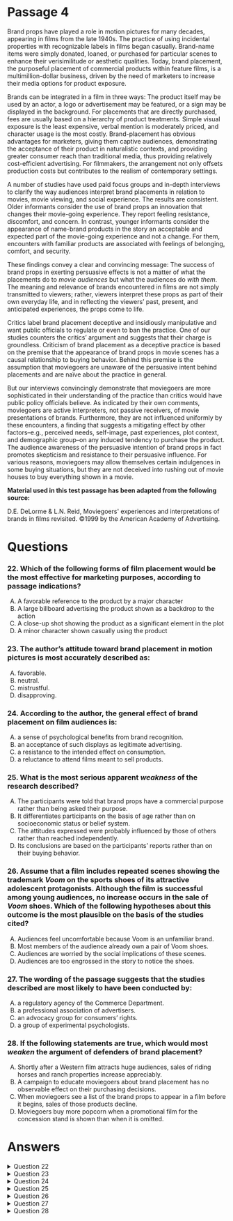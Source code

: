 # Passage 4
Brand props have played a role in motion pictures for many decades, appearing in films from the late 1940s. The practice of using incidental properties with recognizable labels in films began casually. Brand-name items were simply donated, loaned, or purchased for particular scenes to enhance their verisimilitude or aesthetic qualities. Today, brand placement, the purposeful placement of commercial products within feature films, is a multimillion-dollar business, driven by the need of marketers to increase their media options for product exposure.

Brands can be integrated in a film in three ways: The product itself may be used by an actor, a logo or advertisement may be featured, or a sign may be displayed in the background. For placements that are directly purchased, fees are usually based on a hierarchy of product treatments. Simple visual exposure is the least expensive, verbal mention is moderately priced, and character usage is the most costly. Brand-placement has obvious advantages for marketers, giving them captive audiences, demonstrating the acceptance of their product in naturalistic contexts, and providing greater consumer reach than traditional media, thus providing relatively cost-efficient advertising. For filmmakers, the arrangement not only offsets production costs but contributes to the realism of contemporary settings.

A number of studies have used paid focus groups and in-depth interviews to clarify the way audiences interpret brand placements in relation to movies, movie viewing, and social experience. The results are consistent. Older informants consider the use of brand props an innovation that changes their movie-going experience. They report feeling resistance, discomfort, and concern. In contrast, younger informants consider the appearance of name-brand products in the story an acceptable and expected part of the movie-going experience and not a change. For them, encounters with familiar products are associated with feelings of belonging, comfort, and security.

These findings convey a clear and convincing message: The success of brand props in exerting persuasive effects is not a matter of what the placements do to <i>movie audiences</i> but what the audiences do <i>with them</i>. The meaning and relevance of brands encountered in films are not simply transmitted to viewers; rather, viewers interpret these props as part of their own everyday life, and in reflecting the viewers’ past, present, and anticipated experiences, the props come to life.

Critics label brand placement deceptive and insidiously manipulative and want public officials to regulate or even to ban the practice. One of our studies counters the critics’ argument and suggests that their charge is groundless. Criticism of brand placement as a deceptive practice is based on the premise that the appearance of brand props in movie scenes has a causal relationship to buying behavior. Behind this premise is the assumption that moviegoers are unaware of the persuasive intent behind placements and are naïve about the practice in general.

But our interviews convincingly demonstrate that moviegoers are more sophisticated in their understanding of the practice than critics would have public policy officials believe. As indicated by their own comments, moviegoers are active interpreters, not passive receivers, of movie presentations of brands. Furthermore, they are not influenced uniformly by these encounters, a finding that suggests a mitigating effect by other factors–e.g., perceived needs, self-image, past experiences, plot context, and demographic group–on any induced tendency to purchase the product. The audience awareness of the persuasive intention of brand props in fact promotes skepticism and resistance to their persuasive influence. For various reasons, moviegoers may allow themselves certain indulgences in some buying situations, but they are not deceived into rushing out of movie houses to buy everything shown in a movie.

**Material used in this test passage has been adapted from the following source:**

D.E. DeLorme & L.N. Reid, Moviegoers' experiences and interpretations of brands in films revisited. ©1999 by the American Academy of Advertising.

# Questions
### 22. Which of the following forms of film placement would be the most effective for marketing purposes, according to passage indications?
<ol type="A">
  <li>A favorable reference to the product by a major character</li>
  <li>A large billboard advertising the product shown as a backdrop to the action</li>
  <li>A close-up shot showing the product as a significant element in the plot</li>
  <li>A minor character shown casually using the product</li>
</ol>

### 23. The author’s attitude toward brand placement in motion pictures is most accurately described as:
<ol type="A">
  <li>favorable.</li>
  <li>neutral.</li>
  <li>mistrustful.</li>
  <li>disapproving.</li>
</ol>

### 24. According to the author, the general effect of brand placement on film audiences is:
<ol type="A">
  <li>a sense of psychological benefits from brand recognition.</li>
  <li>an acceptance of such displays as legitimate advertising.</li>
  <li>a resistance to the intended effect on consumption.</li>
  <li>a reluctance to attend films meant to sell products.</li>
</ol>

### 25. What is the most serious apparent *weakness* of the research described?
<ol type="A">
  <li>The participants were told that brand props have a commercial purpose rather than being asked their purpose.</li>
  <li>It differentiates participants on the basis of age rather than on socioeconomic status or belief system.</li>
  <li>The attitudes expressed were probably influenced by those of others rather than reached independently.</li>
  <li>Its conclusions are based on the participants’ reports rather than on their buying behavior.</li>
</ol>

### 26. Assume that a film includes repeated scenes showing the trademark *Voom* on the sports shoes of its attractive adolescent protagonists. Although the film is successful among young audiences, no increase occurs in the sale of *Voom* shoes. Which of the following hypotheses about this outcome is the most plausible on the basis of the studies cited?
<ol type="A">
  <li>Audiences feel uncomfortable because Voom is an unfamiliar brand.</li>
  <li>Most members of the audience already own a pair of Voom shoes.</li>
  <li>Audiences are worried by the social implications of these scenes.</li>
  <li>Audiences are too engrossed in the story to notice the shoes.</li>
</ol>

### 27. The wording of the passage suggests that the studies described are most likely to have been conducted by:
<ol type="A">
  <li>a regulatory agency of the Commerce Department.</li>
  <li>a professional association of advertisers.</li>
  <li>an advocacy group for consumers’ rights.</li>
  <li>a group of experimental psychologists.</li>
</ol>

### 28. If the following statements are true, which would most *weaken* the argument of defenders of brand placement?
<ol type="A">
  <li>Shortly after a Western film attracts huge audiences, sales of riding horses and ranch properties increase appreciably.</li>
  <li>A campaign to educate moviegoers about brand placement has no observable effect on their purchasing decisions.</li>
  <li>When moviegoers see a list of the brand props to appear in a film before it begins, sales of those products decline.</li>
  <li>Moviegoers buy more popcorn when a promotional film for the concession stand is shown than when it is omitted.</li>
</ol>

# Answers
<details>
  <summary>Question 22</summary>
  <b>Solution</b>: The correct answer is <b>D</b>.

  <ol type="A">
    <li>“Verbal mention is moderately priced”, implying that this technique is moderately effective in promoting sales.</li>
    <li>“Simple visual exposure is the least expensive”, implying that it is least effective for marketing purposes.</li>
    <li>Unless the shot showed the product in use by a character (see <i>rationale D</i>), a close-up image of it would constitute simple visual exposure (see <i>rationale B</i>).</li>
    <li>Presumably, the marketing effectiveness of the various forms of presentation corresponds to the hierarchy of fees charged to filmmakers. “Character usage is the most costly”.</li>
  </ol>
</details>

<details>
  <summary>Question 23</summary>
  <b>Solution</b>: The correct answer is <b>A</b>.

  <ol type="A">
    <li>Not only is the entire passage a defense of brand placement but its wording provides multiple indications of the author’s approval of this form of advertising. One clue is the loaded term need in the phrase “the need of marketers to increase their media options for product exposure, which implicitly justifies the practice, as a more objective noun, such as <i>wish</i> or <i>incentive</i>, would not. Furthermore, the instructional tone of “brands can be integrated in a film in three ways” suggests that the passage is addressed specifically to marketers. (Wording more appropriate for a general readership would be “brands <i>are</i> integrated” or “promoters <i>integrate</i> brands.”) Information on fees is also of interest primarily to those considering paying them. Similarly, the assessment “providing relatively cost-efficient advertising” implicitly assumes the perspective of potential advertisers.</li>
    <li>The declaration “one of our studies counters the critics’ argument and suggests that their charge is groundless” not only reveals the author’s involvement in this research but states the researchers’ conclusion in a confrontational style that is not the neutral language of science. Impartial investigators of a controversial practice would not take a stance in opposition to those who criticize it. Nor would they reject an argument on the basis of one study, and they would be cautious in interpreting data that consisted of opinions solicited in interviews. Furthermore, the glibness of the unsupported assertions “these studies convey a clear and convincing message” and “our interviews convincingly demonstrate” implies only that the author is convinced.</li>
    <li>The author seems credulous rather than mistrustful, dismissing on the basis of a single and apparently biased study the concerns of those who do mistrust disguised advertising in films (see <i>rationale B</i>).</li>
    <li>The author’s comments on brand placement convey no hint of disapproval (See <i>rationale A</i>).</li>
  </ol>
</details>

<details>
  <summary>Question 24</summary>
  <b>Solution</b>: The correct answer is <b>C</b>.

  <ol type="A">
    <li>It is only the younger informants in the author’s survey who report psychological benefits from the recognition of brand products in films.</li>
    <li>According to the author, older informants consider the brand-placement phenomenon a distracting innovation about which they “report feeling resistance, discomfort, and concern”.</li>
    <li>While the passage equivocates about whether brand placement is ultimately cost effective for marketers, it is definite about its immediate reception by audiences. The author argues that, whatever the effect of brand props on buying decisions, they do not induce this effect subliminally and concludes that viewer awareness of the commercial intention behind the appearance of brand names on the screen actually strengthens their sales resistance to it. “They are not deceived into rushing out of movie houses to buy everything shown in a movie”.</li>
    <li>The passage does not suggest that unfavorable audience responses to brand placement has reduced attendance at films that use that technique.</li>
  </ol>
</details>

<details>
  <summary>Question 25</summary>
  <b>Solution</b>: The correct answer is <b>D</b>.

  <ol type="A">
    <li>The passage does not report the information given to participants in the studies or the questions they were asked.</li>
    <li>Age was not necessarily the only factor studied. The author reports the results of age-based analyses only because they yielded consistent differences.</li>
    <li>Although social interactions possibly (not “probably”) influence the opinions expressed in “paid focus groups and in-depth interviews”, these confounding factors would be particularly relevant only for studies of attitudes about brand placement as a marketing practice. But since the conclusions drawn from the studies concern “the success of brand props in exerting persuasive effects” and “any induced tendency to purchase the product”, a more basic question to be asked is whether the research methods are appropriate to these questions (see <i>rationale D</i>).</li>
    <li>The question addressed by the research is “the success of brand props in exerting persuasive effects” The extent of this success could be clearly manifested only by deviations from a base rate in consumer spending on targeted brands. Interviews are necessarily less reliable guides to overt behaviors than are direct measurements of those behaviors. The passage provides no reason to accept the apparent premise of the research that opinions elicited in “paid focus groups and in-depth interviews” can predict the buying decisions of uninformed theater audiences who have been exposed to the brand placement technique. In fact, the author does not imply that any correspondence has been found between these opinions and subsequent specific purchases by even the group participants.</li>
  </ol>
</details>

<details>
  <summary>Question 26</summary>
  <b>Solution</b>: The correct answer is <b>A</b>.

  <ol type="A">
    <li>Since younger audiences reportedly feel comfortable and secure when they recognize product brands that are featured in films, the failure of young viewers to respond to the implicit message that attractive adolescents prefer Voom shoes suggests that the brand name does not evoke positive feelings among this group because it is unfamiliar to them.</li>
    <li>A film with attractive adolescent protagonists would probably attract young audiences, the age group for which the film presentation of familiar brands “are associated with feelings of belonging”. If the Voom promotion does not increase the perceived desirability of these shoes, young persons probably do not recognize the brand “as part of their own everyday life”; see <i>rationale A</i>). Therefore, most members of the audience probably do not own Voom shoes.</li>
    <li>C.	Since the film is successful among the young, who presumably represent a large proportion of its audience (see <i>rationale B</i>), and since “younger informants consider the appearance of name-brand products in the story an acceptable and expected part of the movie-going experience”, a relatively small proportion of those attending the film would be troubled by scenes with a commercial intention. These older viewers presumably are not typical buyers of Voom shoes, so their concerns would probably not explain the failure of the brand placement to stimulate sales.</li>
    <li>According to the author, interviews conducted with moviegoers indicate that they are “active interpreters . . . of movie presentations of brands” with “awareness of the persuasive intention of brand props”.</li>
  </ol>
</details>

<details>
  <summary>Question 27</summary>
  <b>Solution</b>: The correct answer is <b>B</b>.

  <ol type="A">
    <li>An agency of the Commerce Department would be alert to unethical practices. In investigating the multimillion-dollar brand-placement business, its “public policy officials” would not base their conclusions on consumer surveys but would investigate such questionable matters as the role of feature films as an advertising medium and the honesty of film companies toward the public about the commercial sponsorship of particular films. And a federal regulatory agency would not report its findings as the vindication of a practice that it seemed to favor.</li>
    <li>The passage wording most plausibly suggests that the opinion-gathering procedures mentioned were conducted by advertisers and meant to reassure marketers.</li>
    <li>In studying product placement, the apparent goal of the passage author was to reach reassuring conclusions. An organization formed to protect consumers would be more likely to investigate the validity of such reassurances in order to address the concerns being expressed about the practice.</li>
    <li>Experimental psychologists are trained to conduct carefully controlled experiments in accord with appropriate scientific procedures and to report in an objective way data that prove statistically significant. No wording in the passage indicates the operation of such restraint in either the methodology or the conclusions discussed (see <i>rationale B</i>).</li>
  </ol>
</details>

<details>
  <summary>Question 28</summary>
  <b>Solution</b>: The correct answer is <b>C</b>.

  <ol type="A">
    <li>Defenders of brand placement discount the importance of film exposure to the consumer demand for mass-produced products with brand names. Their argument has no obvious relevance to sales of animals or real estate.</li>
    <li>The finding that the dissemination of information on brand placement has no commercial effect would support the author’s argument that moviegoers already have a sophisticated understanding of the practice.</li>
    <li>The author argues that because of their understanding of the persuasive intention behind brand placements, film audiences resist their influence, and therefore any apparent association between the use of this technique and an increase in sales is due to other factors–various incentives that certain audience members have to buy the product. Implicitly, the appearance on the screen of the brand products simply activates these factors. This argument would be undermined by the finding that prior warning of the brands to be promoted in a film reduces sales of those products, since the drop in sales would imply that unwarned audiences are not aware of the influence of brands visible during films and therefore are not resisting it.</li>
    <li>The passage argument does not pertain to promotional films, which do not disguise their commercial purpose, to purchases customarily made in movie theaters, nor to products without a brand name.</li>
  </ol>
</details>
